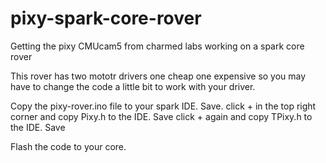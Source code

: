 # pixy-spark-core-rover
Getting the pixy CMUcam5 from charmed labs working on a spark core rover



This rover has two mototr drivers one cheap one expensive so you may have to change the code a little bit to work with your driver.

Copy the pixy-rover.ino file to your spark IDE. Save.
click + in the top right corner and copy Pixy.h to the IDE. Save
click + again and copy TPixy.h to the IDE. Save

Flash the code to your core.
